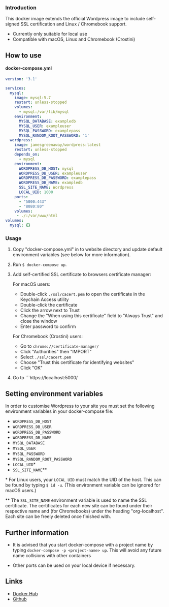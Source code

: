 ### Introduction
This docker image extends the official Wordpress image to include self-signed SSL certification and Linux / Chromebook support.

- Currently only suitable for local use 
- Compatible with macOS, Linux and Chromebook (Crostini)

## How to use

#### docker-compose.yml
```yaml
version: '3.1'

services:
  mysql:
    image: mysql:5.7
    restart: unless-stopped
    volumes:
      - mysql:/var/lib/mysql
    environment:
      MYSQL_DATABASE: exampledb
      MYSQL_USER: exampleuser
      MYSQL_PASSWORD: examplepass
      MYSQL_RANDOM_ROOT_PASSWORD: '1'
  wordpress:
    image: jamesgreenaway/wordpress:latest
    restart: unless-stopped
    depends_on: 
      - mysql
    environment:
      WORDPRESS_DB_HOST: mysql
      WORDPRESS_DB_USER: exampleuser
      WORDPRESS_DB_PASSWORD: examplepass
      WORDPRESS_DB_NAME: exampledb
      SSL_SITE_NAME: Wordpress
      LOCAL_UID: 1000
    ports:
      - "5000:443"
      - "8080:80"
    volumes:
     - ./:/var/www/html
volumes: 
  mysql: {}
```

### Usage
1. Copy "docker-compose.yml" in to website directory and update default environment variables (see below for more information).

1. Run ```$ docker-compose up```.

1. Add self-certified SSL certificate to browsers certificate manager:

   For macOS users:
   * Double-click ```./ssl/cacert.pem``` to open the certificate in the Keychain Access utility
   * Double-click the certificate
   * Click the arrow next to Trust
   * Change the "When using this certificate" field to "Always Trust" and close the window
   * Enter password to confirm
    
   For Chromebook (Crostini) users:
   * Go to ```chrome://certificate-manager/```
   * Click "Authorities" then "IMPORT"
   * Select ```./ssl/cacert.pem```
   * Choose "Trust this certificate for identifying websites"
   * Click "OK"
    
1. Go to ```https://localhost:5000/

## Setting environment variables

In order to customise Wordpress to your site you must set the following environment variables in your docker-compose file: 

* ```WORDPRESS_DB_HOST```
* ```WORDPRESS_DB_USER```
* ```WORDPRESS_DB_PASSWORD```
* ```WORDPRESS_DB_NAME```
* ```MYSQL_DATABASE```
* ```MYSQL_USER```
* ```MYSQL_PASSWORD```
* ```MYSQL_RANDOM_ROOT_PASSWORD```
* ```LOCAL_UID```\*
* ```SSL_SITE_NAME```\**

\* For Linux users, your ```LOCAL_UID``` must match the UID of the host.  This can be found by typing ```$ id -u```. (This environment variable can be ignored for macOS users.)

\** The ```SSL_SITE_NAME``` environment variable is used to name the SSL certificate.  The certificates for each new site can be found under their respective name and (for Chromebooks) under the heading "org-localhost".  Each site can be freely deleted once finished with. 

## Further information
* It is advised that you start docker-compose with a project name by typing ```docker-compose -p <project-name> up```. This will avoid any future name collisions with other containers

* Other ports can be used on your local device if necessary.

## Links

* [Docker Hub](https://hub.docker.com/r/jamesgreenaway/wordpress)
* [Github](https://github.com/JamesGreenaway/wordpress) 